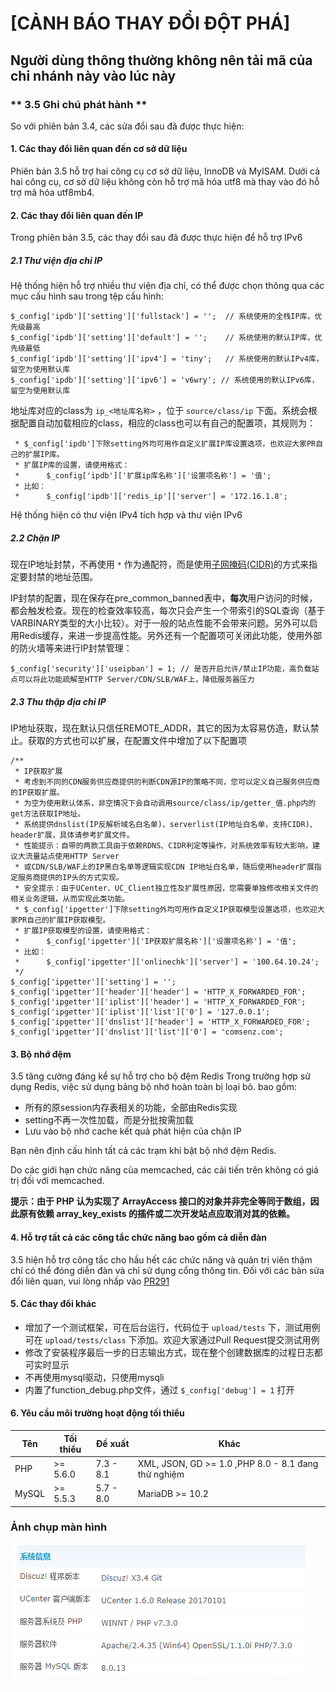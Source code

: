 # [CẢNH BÁO THAY ĐỔI ĐỘT PHÁ]
## Người dùng thông thường không nên tải mã của chi nhánh này vào lúc này



### ** 3.5 Ghi chú phát hành **

So với phiên bản 3.4, các sửa đổi sau đã được thực hiện:

#### 1. Các thay đổi liên quan đến cơ sở dữ liệu

Phiên bản 3.5 hỗ trợ hai công cụ cơ sở dữ liệu, InnoDB và MyISAM. Dưới cả hai công cụ, cơ sở dữ liệu không còn hỗ trợ mã hóa utf8 mà thay vào đó hỗ trợ mã hóa utf8mb4.

#### 2. Các thay đổi liên quan đến IP

Trong phiên bản 3.5, các thay đổi sau đã được thực hiện để hỗ trợ IPv6

##### 2.1 Thư viện địa chỉ IP

Hệ thống hiện hỗ trợ nhiều thư viện địa chỉ, có thể được chọn thông qua các mục cấu hình sau trong tệp cấu hình:

```
$_config['ipdb']['setting']['fullstack'] = '';	// 系统使用的全栈IP库，优先级最高
$_config['ipdb']['setting']['default'] = '';	// 系统使用的默认IP库，优先级最低
$_config['ipdb']['setting']['ipv4'] = 'tiny';	// 系统使用的默认IPv4库，留空为使用默认库
$_config['ipdb']['setting']['ipv6'] = 'v6wry'; // 系统使用的默认IPv6库，留空为使用默认库
```

地址库对应的class为 `ip_<地址库名称>` ，位于 `source/class/ip` 下面。系统会根据配置自动加载相应的class，相应的class也可以有自己的配置项，其规则为：

```
 * $_config['ipdb']下除setting外均可用作自定义扩展IP库设置选项，也欢迎大家PR自己的扩展IP库。
 * 扩展IP库的设置，请使用格式：
 * 		$_config['ipdb']['扩展ip库名称']['设置项名称'] = '值';
 * 比如：
 * 		$_config['ipdb']['redis_ip']['server'] = '172.16.1.8';
```

Hệ thống hiện có thư viện IPv4 tích hợp và thư viện IPv6

##### 2.2 Chặn IP

现在IP地址封禁，不再使用 `*` 作为通配符，而是使用[子网掩码(CIDR)](https://cloud.tencent.com/developer/article/1392116)的方式来指定要封禁的地址范围。

IP封禁的配置，现在保存在pre_common_banned表中，**每次**用户访问的时候，都会触发检查。现在的检查效率较高，每次只会产生一个带索引的SQL查询（基于VARBINARY类型的大小比较）。对于一般的站点性能不会带来问题。另外可以启用Redis缓存，来进一步提高性能。另外还有一个配置项可关闭此功能，使用外部的防火墙等来进行IP封禁管理：

```
$_config['security']['useipban'] = 1; // 是否开启允许/禁止IP功能，高负载站点可以将此功能疏解至HTTP Server/CDN/SLB/WAF上，降低服务器压力
```

##### 2.3 Thu thập địa chỉ IP

IP地址获取，现在默认只信任REMOTE_ADDR，其它的因为太容易仿造，默认禁止。获取的方式也可以扩展，在配置文件中增加了以下配置项

```
/**
 * IP获取扩展
 * 考虑到不同的CDN服务供应商提供的判断CDN源IP的策略不同，您可以定义自己服务供应商的IP获取扩展。
 * 为空为使用默认体系，非空情况下会自动调用source/class/ip/getter_值.php内的get方法获取IP地址。
 * 系统提供dnslist(IP反解析域名白名单)、serverlist(IP地址白名单，支持CIDR)、header扩展，具体请参考扩展文件。
 * 性能提示：自带的两款工具由于依赖RDNS、CIDR判定等操作，对系统效率有较大影响，建议大流量站点使用HTTP Server
 * 或CDN/SLB/WAF上的IP黑白名单等逻辑实现CDN IP地址白名单，随后使用header扩展指定服务商提供的IP头的方式实现。
 * 安全提示：由于UCenter、UC_Client独立性及扩展性原因，您需要单独修改相关文件的相关业务逻辑，从而实现此类功能。
 * $_config['ipgetter']下除setting外均可用作自定义IP获取模型设置选项，也欢迎大家PR自己的扩展IP获取模型。
 * 扩展IP获取模型的设置，请使用格式：
 * 		$_config['ipgetter']['IP获取扩展名称']['设置项名称'] = '值';
 * 比如：
 * 		$_config['ipgetter']['onlinechk']['server'] = '100.64.10.24';
 */
$_config['ipgetter']['setting'] = '';
$_config['ipgetter']['header']['header'] = 'HTTP_X_FORWARDED_FOR';
$_config['ipgetter']['iplist']['header'] = 'HTTP_X_FORWARDED_FOR';
$_config['ipgetter']['iplist']['list']['0'] = '127.0.0.1';
$_config['ipgetter']['dnslist']['header'] = 'HTTP_X_FORWARDED_FOR';
$_config['ipgetter']['dnslist']['list']['0'] = 'comsenz.com';
```

#### 3. Bộ nhớ đệm

3.5 tăng cường đáng kể sự hỗ trợ cho bộ đệm Redis Trong trường hợp sử dụng Redis, việc sử dụng bảng bộ nhớ hoàn toàn bị loại bỏ. bao gồm:

* 所有的原session内存表相关的功能，全部由Redis实现
* setting不再一次性加载，而是分批按需加载
* Lưu vào bộ nhớ cache kết quả phát hiện của chặn IP

Bạn nên định cấu hình tất cả các trạm khi bật bộ nhớ đệm Redis.

Do các giới hạn chức năng của memcached, các cải tiến trên không có giá trị đối với memcached.

**提示：由于 PHP 认为实现了 ArrayAccess 接口的对象并非完全等同于数组，因此原有依赖 array_key_exists 的插件或二次开发站点应取消对其的依赖。**

#### 4. Hỗ trợ tất cả các công tắc chức năng bao gồm cả diễn đàn

3.5 hiện hỗ trợ công tắc cho hầu hết các chức năng và quản trị viên thậm chí có thể đóng diễn đàn và chỉ sử dụng cổng thông tin. Đối với các bản sửa đổi liên quan, vui lòng nhấp vào [PR291](https://gitee.com/Discuz/DiscuzX/pulls/291)


#### 5. Các thay đổi khác

* 增加了一个测试框架，可在后台运行，代码位于 `upload/tests` 下，测试用例可在 `upload/tests/class` 下添加。欢迎大家通过Pull Request提交测试用例
* 修改了安装程序最后一步的日志输出方式，现在整个创建数据库的过程日志都可实时显示
* 不再使用mysql驱动，只使用mysqli
* 内置了function_debug.php文件，通过 `$_config['debug'] = 1` 打开

#### 6. Yêu cầu môi trường hoạt động tối thiểu

| Tên 	  | Tối thiểu  | Đề xuất     | Khác                                                             |
| ------- | ---------- | ----------- | ------------------------------------------------------------------ |
| PHP     | >= 5.6.0   | 7.3 - 8.1   | XML, JSON, GD >= 1.0 ,PHP 8.0 - 8.1 đang thử nghiệm |
| MySQL   | >= 5.5.3   | 5.7 - 8.0   | MariaDB >= 10.2                                   |

### Ảnh chụp màn hình
![Tin nhăn hệ thống](./readme/screenshot.png "Ảnh chụp màn hình thông tin hệ thống")